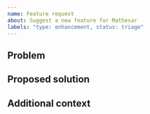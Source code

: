 ```yaml
---
name: Feature request
about: Suggest a new feature for Mathesar
labels: "type: enhancement, status: triage"
---
```


## Problem
<!-- Please provide a clear and concise description of the problem that this feature request is designed to solve.-->

## Proposed solution
<!-- A clear and concise description of your proposed solution or feature. -->

## Additional context
<!-- Add any other context or screenshots about the feature request here.-->
